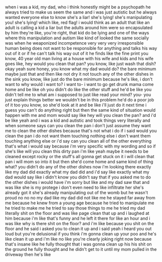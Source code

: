 when i was a kid, my dad, who i think honestly might be a psychopath he always tried to make us seem the same and i was just autistic but he always wanted everyone else to know she's a liar! she's lying! she's manipulating you! she's lying! which like, red flag! i would think as an adult that like an adult is calling a kid a liar but the adults around him were so encapsulated by him they're like, you're right, that kid do be lying and one of the ways where this manipulation and autism like kind of looked the same socially was when he weaponized incompetence very very very irresponsible human being does not want to be responsible for anything and talks his way out of it or if he can't talk his way out of it he finds like the fine print you know, 40 year old man living at a house with his wife and kids and his wife goes like, hey would you clean that pan? you know, like just wash that dish? okay yeah sure honey, you know what my dad would do? the bare minimum maybe just that and then like not dry it not touch any of the other dishes in the sink you know, like just do the bare minimum because he's like, i don't want to why would i want to? i want to- i want to go get drunk mama come home and be like oh you didn't do like the other stuff and he'd be like you didn't tell me to what am i supposed to just like read your mind? you- you just explain things better we wouldn't be in this problem he'd do a poor job of it too you know, so she'd look at it and be like i'll just do it next time i guess you can't do anything right but then the same kind of situation would happen with me and mom would say like hey will you clean the pan? and i'd be like yeah and i was a kid and autistic and took things very literally and when someone says can you clean the pan i don't just assume they want me to clean the other dishes because that's not what i do if i said would you clean the pan i do not want them touching nothing else i don't want them touching anything else or i'd say can you clean all of the other everything that's what i would say because i'm very specific with my wording and so if she's like will you clean this dirty pan i'm like yeah maybe it needs to be cleaned except rocky or the stuff's all gonna get stuck on it i will clean that pan i will mom so into it but then she'd come home and same kind of thing what? you didn't do any of the other dishes now i'm looking there exactly like my dad did exactly what my dad did and i'd say like exactly what my dad would say like i didn't know you didn't say that if you asked me to do the other dishes i would have i'm sorry but like and my dad saw that and was like she is my protege i don't even need to like infiltrate her she's already got it she's already manipulating out of the womb but he wasn't proud no no no my dad like my dad did not like me he stayed far away from me because he knew from a young age because he tried to manipulate me he tried to make me he tried to say those things to me he tried my dad literally shit on the floor and was like page clean that up and i laughed at him because i'm like that's funny and he left it there for like an hour and i was like why is there shit on the floor? and i'm like because you shit on the floor and he said i asked you to clean it up and i said yeah i heard you out loud but you're delusional if you think i'm gonna clean up your poo and he's like clean it up and i'm like no like you're clearly joking right now because that's insane like he fully thought that i was gonna clean up his his shit on the ground he fully thought and he didn't get to it until my mom pulled in the driveway then he's like
